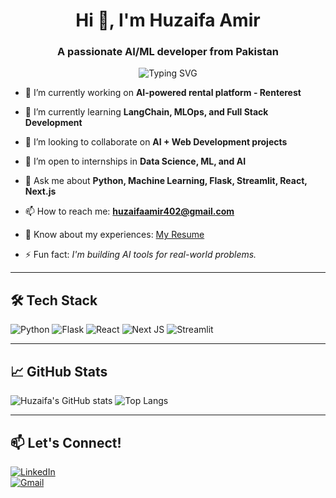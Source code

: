<h1 align="center">Hi 👋, I'm Huzaifa Amir</h1>
<h3 align="center">A passionate AI/ML developer from Pakistan</h3>

<p align="center">
  <img src="https://readme-typing-svg.demolab.com?font=Fira+Code&weight=500&size=25&duration=3000&pause=1000&color=03C0FF&center=true&width=500&lines=AI+Developer+%7C+ML+Engineer;Full+Stack+Learner+%7C+React+%7C+Next.js;LangChain+%7C+Flask+%7C+Streamlit;Always+learning+new+tech!" alt="Typing SVG" />
</p>

- 🔭 I’m currently working on **AI-powered rental platform - Renterest**

- 🌱 I’m currently learning **LangChain, MLOps, and Full Stack Development**

- 👯 I’m looking to collaborate on **AI + Web Development projects**

- 🤝 I’m open to internships in **Data Science, ML, and AI**

- 💬 Ask me about **Python, Machine Learning, Flask, Streamlit, React, Next.js**

- 📫 How to reach me: **huzaifaamir402@gmail.com**

- 📄 Know about my experiences: [My Resume](https://drive.google.com/file/d/1GKPJ6ZdWWp3XBTRpQNaF1UuBrE61s1w7/view?usp=sharing)

- ⚡ Fun fact: *I'm building AI tools for real-world problems.*

---

## 🛠️ Tech Stack
![Python](https://img.shields.io/badge/python-3776AB.svg?&style=for-the-badge&logo=python&logoColor=white)
![Flask](https://img.shields.io/badge/flask-black?style=for-the-badge&logo=flask&logoColor=white)
![React](https://img.shields.io/badge/react-20232A?style=for-the-badge&logo=react&logoColor=61DAFB)
![Next JS](https://img.shields.io/badge/Next-black?style=for-the-badge&logo=next.js&logoColor=white)
![Streamlit](https://img.shields.io/badge/streamlit-FF4B4B?style=for-the-badge&logo=streamlit&logoColor=white)

---

## 📈 GitHub Stats

![Huzaifa's GitHub stats](https://github-readme-stats.vercel.app/api?username=HuzaifaAmir&show_icons=true&theme=tokyonight)
![Top Langs](https://github-readme-stats.vercel.app/api/top-langs/?username=HuzaifaAmir&layout=compact&theme=tokyonight)

---

## 📫 Let's Connect!
[![LinkedIn](https://img.shields.io/badge/LinkedIn-blue?style=for-the-badge&logo=linkedin)](https://linkedin.com/in/your-link)  
[![Gmail](https://img.shields.io/badge/Gmail-red?style=for-the-badge&logo=gmail&logoColor=white)](mailto:huzaifaamir402@gmail.com)
